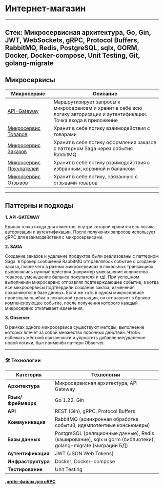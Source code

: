 # **Интернет-магазин**
---
**Стек**: Микросервисная архитектура, Go, Gin, JWT, WebSockets, gRPC, Protocol Buffers, RabbitMQ, Redis, PostgreSQL, sqlx, GORM, Docker, Docker-compose, Unit Testing, Git, golang-migrate
---

## **Микросервисы**

| Микросервис | Описание |  
|--------|------------| 
| [API-Gateway](https://github.com/lavatee/shop_api_gateway) | Маршрутизирует запросы к микросервисам и хранит в себе всю логику авторизации и аутентификации. Точка входа в приложение | 
| [Микросервис Товаров](https://github.com/lavatee/shop_products) | Хранит в себе логику взаимодействия с товарами |
| [Микросервис Заказов](https://github.com/lavatee/shop_orders) | Хранит в себе логику оформления заказов с паттерном Saga через события RabbitMQ |
| [Микросервис Покупателей](https://github.com/lavatee/shop_customers) | Хранит в себе логику взаимодействия с избранным, корзиной и балансом |
| [Микросервис Отзывов](https://github.com/lavatee/shop_reviews) | Хранит в себе логику, связанную с отзывами товаров |

---

## **Паттерны и подходы**

**1. API-GATEWAY**

Единая точка входа для клиентов, внутри которой хранится вся логика авторизации и аутентификации. После получения запросов использует gRPC для взаимодействия с микросервисами.

**2. SAGA**

Создание заказов и удаление продуктов были реализованы с паттерном Saga: в брокер сообщений RabbitMQ отправлялось событие о создании заказа, после чего в разных микросервисах в локальных транзакциях выполнялись нужные действия (например уменьшение количества товаров, уменьшение баланса покупателя и тд). При успешном выполнении микросервис отправлял подтверждающее событие, а когда все микросервисы подтвердили создание заказа, изменения сохраняются в базе данных. Если же хоть в одном микросервисе произошла ошибка в локальной транзакции, он отправляет в брокер компенсирующее событие, после получения которого каждый микросервис откатывает изменения.

**3. Observer**

В рамках одного микросервиса существуют методы, выполнение которых влечёт за собой множество побочных действий. Чтобы избежать жёсткой связанности и упростить добавление/удаление новой логики, был применён паттерн Observer.

---

### 🛠 Технологии

| Категория           | Технологии                                                                 |
|---------------------|---------------------------------------------------------------------------|
| **Архитектура**     | Микросервисная архитектура, API Gateway                                   |
| **Язык/Фреймворк**  | Go 1.22, Gin                                                              |
| **API**             | REST (Gin), gRPC, Protocol Buffers                                        |
| **Коммуникация**    | RabbitMQ (асинхронная обработка событий, идемпотентные консьюмеры)  |
| **Базы данных**     | PostgreSQL (реляционные данные), Redis (кэширование), sqlx и gorm (библиотеки), golang-migrate (миграции БД)                                     |
| **Аутентификация**  | JWT (JSON Web Tokens)                                                     |
| **Инфраструктура**  | Docker, Docker-compose  |
| **Тестирование**    | Unit Testing             |

**[.proto-файлы для gRPC](https://github.com/lavatee/shop_protos)**
